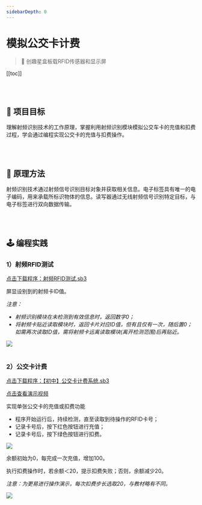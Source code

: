 ```yaml
---
sidebarDepth: 0
---
```

# 模拟公交卡计费

> 🧰  创趣星盒板载RFID传感器和显示屏


[[toc]]

<br>
<br>

## 🎯 项目目标

理解射频识别技术的工作原理，掌握利用射频识别模块模拟公交车卡的充值和扣费过程，学会通过编程实现公交卡的充值与扣费操作。

<br>
<br>

## 📖 原理方法

射频识别技术通过射频信号识别目标对象并获取相关信息。电子标签具有唯一的电子编码，用来承载所标识物体的信息。读写器通过无线射频信号识别特定目标，与电子标签进行双向数据传输。

<br>
<br>

## 🕹️ 编程实践

### 1）射频RFID测试

<a href="/tutorial/starbox_sj/sb3/射频RFID测试.sb3">点击下载程序：射频RFID测试.sb3</a>

屏显设别到的射频卡ID值。

*注意：*
- *射频识别模块在未检测到有效信息时，返回数字0；*
- *将射频卡贴近读取模块时，返回卡片对应ID值，但有且仅有一次，随后置0；如需再次读取ID值，需将射频卡远离读取模块(离开检测范围)后再贴近。*

<img src="/images/docimg/Snipaste_2025-03-04_09-20-02.png">

<br>
<br>

### 2）公交卡计费

<a href="/tutorial/starbox_sj/sb3/【初中】公交卡计费系统.sb3">点击下载程序：【初中】公交卡计费系统.sb3</a>

<a href="https://www.cfunworld.com" target="_blank">点击查看演示视频</a>

实现单张公交卡的充值或扣费功能

- 程序开始运行后，持续检测，直至读取到待操作的RFID卡号；
- 记录卡号后，按下红色按钮进行充值；
- 记录卡号后，按下绿色按钮进行扣费。

<img src="/images/docimg/【初中】公交卡计费系统1.png">

余额初始为0，每完成一次充值，增加100。

执行扣费操作时，若余额＜20，提示扣费失败；否则，余额减少20。

*注意：为更易进行操作演示，每次扣费步长选取20，与教材略有不同。*

<img src="/images/docimg/【初中】公交卡计费系统2.png">

<br>
<br>
